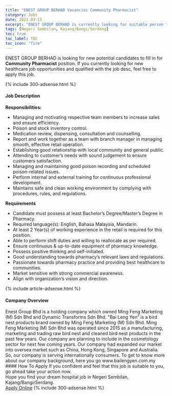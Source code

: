 ```yaml
---
title: "ENEST GROUP BERHAD Vacancies Community Pharmacist" 
category: Jobs 
date: 2021-03-15 
excerpt: "ENEST GROUP BERHAD is currently looking for suitable person to fill in the Community Pharmacist which positioned at Negeri Sembilan, Kajang/Bangi/Serdang" 
tags: [Negeri Sembilan, Kajang/Bangi/Serdang] 
toc: true 
toc_label: TOC 
toc_icon: "fire" 
--- 
```


<p>ENEST GROUP BERHAD is looking for new potential candidates to fill in for <b>Community Pharmacist</b> position. If you currently looking for new healthcare job opportunities and qualified with the job desc, feel free to apply this job.
</p>{% include 300-adsense.html %} 
<div><div><h4>Job Description</h4></div><div><div><span><div><p><strong>Responsibilities:</strong></p><ul><li>Managing and motivating respective team members to increase sales and ensure efficiency.</li><li>Poison and stock inventory control.</li><li>Medication review, dispensing, consultation and counselling.</li><li>Report and work together as a team with branch manager in managing smooth, effective retail operation.</li><li>Establishing good relationship with local community and general public.</li><li>Attending to customer&#8217;s needs with sound judgement to ensure customers satisfaction.</li><li>Managing and maintaining good poison recording and scheduled poison-related issues.</li><li>Perform internal and external training for continuous professional development.</li><li>Maintains safe and clean working environment by complying with procedures, rules, and regulations.</li></ul><p><strong>Requirements</strong></p><ul><li>Candidate must possess at least Bachelor&#8217;s Degree/Master&#8217;s Degree in Pharmacy.</li><li>Required language(s): English, Bahasa Malaysia, Mandarin.</li><li>At least 2 Year(s) of working experience in the retail is required for this position.</li><li>Able to perform shift duties and willing to reallocate as per required.</li><li>Ensure continuous &amp; up-to-date equipment of pharmacy knowledge.</li><li>Possess positive thinking and self-initiated.</li><li>Good understanding towards pharmacy&#8217;s relevant laws and regulations.</li><li>Passionate towards pharmacy practice and providing best healthcare to communities.</li><li>Market sensitive with strong commercial awareness.</li><li>Align with organization&#8217;s vision and direction.</li></ul></div></span></div></div></div> 
{% include article-adsense.html %} 
<div><div><h4>Company Overview</h4></div><div><div><span><div><div>
<div>Enest Group Bhd is a holding company which owned Ming Feng Marketing (M) Sdn Bhd and Dynamic Transforms Sdn Bhd. "Bai Leng Yen&#8221; is a bird nest products brand owned by Ming Feng Marketing (M) Sdn Bhd. Ming Feng Marketing (M) Sdn Bhd was operated since 2015 as a manufacturing, marketing and trading raw bird nest and cleaned bird nest products in the past few years. Our company are planning to include in the cosmetology sector for next few coming years. Our company had expanded our market into oversea market such as China, Hong Kong, Singapore and Australia. So, our company is serving internationally consumers. To get to know more about our company background, here you go www.bailengyen.com.my</div>
</div></div></span></div></div></div> 
#### How To Apply 
If you confident and feel that this job is suitable to you, go ahead take your action now. <br/> 
Hope you find your dream hospital job in Negeri Sembilan, Kajang/Bangi/Serdang. <br/> 
<a href="https://www.jobstreet.com.my/en/job/community-pharmacist-4507193?jobId=jobstreet-my-job-4507193" class="btn btn--warning" target="_blank" rel="nofollow noopenner">Apply Online</a> 
{% include 300-adsense.html %} 
